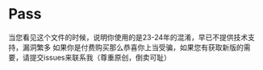 # Pass
当您看见这个文件的时候，说明你使用的是23-24年的混淆，早已不提供技术支持，漏洞繁多
如果你是付费购买那么恭喜你上当受骗，如果您有获取新版的需要，请提交issues来联系我（尊重原创，倒卖可耻）

